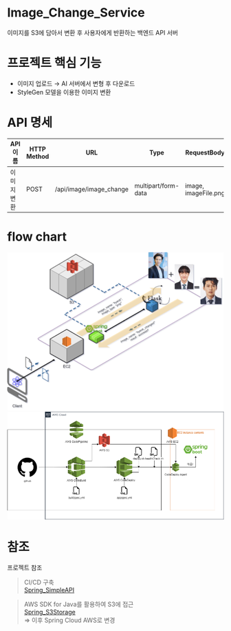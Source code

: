 # Image_Change_Service
이미지를 S3에 담아서 변환 후 사용자에게 반환하는 백엔드 API 서버

# 프로젝트 핵심 기능
- 이미지 업로드 → AI 서버에서 변형 후 다운로드
- StyleGen 모델을 이용한 이미지 변환

# API 명세
| API 이름 |HTTP Method| URL                     |Type|RequestBody| ResponseType                                                                                               | ResponseBody                                             |
|--------|----|-------------------------|----|----|------------------------------------------------------------------------------------------------------------|----------------------------------------------------------|
| 이미지 변환 |POST| /api/image/image_change |multipart/form-data|image, imageFile.png| { <br/>"message": "이미지를 정상적으로 변환하였습니다.",</br> "imageData": "iVBORw0KGgoAAAANSUhEUgAAB9AAAAPoCAIAAA” </br>} |

# flow chart
![img.png](photo/flow_chart.png)
![img.png](photo/CICD_img.png)
# 참조
프로젝트 참조

> CI/CD 구축
> </br>[Spring_SimpleAPI](https://github.com/baksakcci/Spring_SimpleAPI)

> AWS SDK for Java를 활용하여 S3에 접근
> </br> [Spring_S3Storage]()
> </br> => 이후 Spring Cloud AWS로 변경